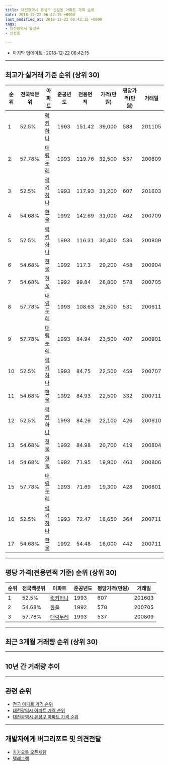 ```yaml
---
title: 대전광역시 유성구 신성동 아파트 가격 순위
date: 2018-12-22 06:42:15 +0900
last_modified_at: 2018-12-22 06:42:15 +0900
tags:
- 대전광역시 유성구
- 신성동

---
```


* 마지막 업데이트 : 2018-12-22 06:42:15

---

## 최고가 실거래 기준 순위 (상위 30)


|순위|전국백분위|아파트|준공년도|전용면적|가격(만원)|평당가격(만원)|거래일|
|---|---|---|---|---|---|---|---|
|1|52.5%|[럭키하나](https://search.naver.com/search.naver?query=%EB%8C%80%EC%A0%84%EA%B4%91%EC%97%AD%EC%8B%9C+%EC%9C%A0%EC%84%B1%EA%B5%AC+%EC%8B%A0%EC%84%B1%EB%8F%99+%EB%9F%AD%ED%82%A4%ED%95%98%EB%82%98)|1993|151.42|39,000|588|201105|
|2|57.78%|[대림두레](https://search.naver.com/search.naver?query=%EB%8C%80%EC%A0%84%EA%B4%91%EC%97%AD%EC%8B%9C+%EC%9C%A0%EC%84%B1%EA%B5%AC+%EC%8B%A0%EC%84%B1%EB%8F%99+%EB%8C%80%EB%A6%BC%EB%91%90%EB%A0%88)|1993|119.76|32,500|537|200809|
|3|52.5%|[럭키하나](https://search.naver.com/search.naver?query=%EB%8C%80%EC%A0%84%EA%B4%91%EC%97%AD%EC%8B%9C+%EC%9C%A0%EC%84%B1%EA%B5%AC+%EC%8B%A0%EC%84%B1%EB%8F%99+%EB%9F%AD%ED%82%A4%ED%95%98%EB%82%98)|1993|117.93|31,200|607|201603|
|4|54.68%|[한울](https://search.naver.com/search.naver?query=%EB%8C%80%EC%A0%84%EA%B4%91%EC%97%AD%EC%8B%9C+%EC%9C%A0%EC%84%B1%EA%B5%AC+%EC%8B%A0%EC%84%B1%EB%8F%99+%ED%95%9C%EC%9A%B8)|1992|142.69|31,000|462|200709|
|5|52.5%|[럭키하나](https://search.naver.com/search.naver?query=%EB%8C%80%EC%A0%84%EA%B4%91%EC%97%AD%EC%8B%9C+%EC%9C%A0%EC%84%B1%EA%B5%AC+%EC%8B%A0%EC%84%B1%EB%8F%99+%EB%9F%AD%ED%82%A4%ED%95%98%EB%82%98)|1993|116.31|30,400|536|200809|
|6|54.68%|[한울](https://search.naver.com/search.naver?query=%EB%8C%80%EC%A0%84%EA%B4%91%EC%97%AD%EC%8B%9C+%EC%9C%A0%EC%84%B1%EA%B5%AC+%EC%8B%A0%EC%84%B1%EB%8F%99+%ED%95%9C%EC%9A%B8)|1992|117.3|29,200|458|200904|
|7|54.68%|[한울](https://search.naver.com/search.naver?query=%EB%8C%80%EC%A0%84%EA%B4%91%EC%97%AD%EC%8B%9C+%EC%9C%A0%EC%84%B1%EA%B5%AC+%EC%8B%A0%EC%84%B1%EB%8F%99+%ED%95%9C%EC%9A%B8)|1992|99.84|28,800|578|200705|
|8|57.78%|[대림두레](https://search.naver.com/search.naver?query=%EB%8C%80%EC%A0%84%EA%B4%91%EC%97%AD%EC%8B%9C+%EC%9C%A0%EC%84%B1%EA%B5%AC+%EC%8B%A0%EC%84%B1%EB%8F%99+%EB%8C%80%EB%A6%BC%EB%91%90%EB%A0%88)|1993|108.63|28,500|531|200611|
|9|57.78%|[대림두레](https://search.naver.com/search.naver?query=%EB%8C%80%EC%A0%84%EA%B4%91%EC%97%AD%EC%8B%9C+%EC%9C%A0%EC%84%B1%EA%B5%AC+%EC%8B%A0%EC%84%B1%EB%8F%99+%EB%8C%80%EB%A6%BC%EB%91%90%EB%A0%88)|1993|84.94|23,500|407|200901|
|10|52.5%|[럭키하나](https://search.naver.com/search.naver?query=%EB%8C%80%EC%A0%84%EA%B4%91%EC%97%AD%EC%8B%9C+%EC%9C%A0%EC%84%B1%EA%B5%AC+%EC%8B%A0%EC%84%B1%EB%8F%99+%EB%9F%AD%ED%82%A4%ED%95%98%EB%82%98)|1993|84.75|22,500|459|200707|
|11|54.68%|[한울](https://search.naver.com/search.naver?query=%EB%8C%80%EC%A0%84%EA%B4%91%EC%97%AD%EC%8B%9C+%EC%9C%A0%EC%84%B1%EA%B5%AC+%EC%8B%A0%EC%84%B1%EB%8F%99+%ED%95%9C%EC%9A%B8)|1992|84.93|22,500|332|200711|
|12|52.5%|[럭키하나](https://search.naver.com/search.naver?query=%EB%8C%80%EC%A0%84%EA%B4%91%EC%97%AD%EC%8B%9C+%EC%9C%A0%EC%84%B1%EA%B5%AC+%EC%8B%A0%EC%84%B1%EB%8F%99+%EB%9F%AD%ED%82%A4%ED%95%98%EB%82%98)|1993|84.26|22,100|426|200610|
|13|54.68%|[한울](https://search.naver.com/search.naver?query=%EB%8C%80%EC%A0%84%EA%B4%91%EC%97%AD%EC%8B%9C+%EC%9C%A0%EC%84%B1%EA%B5%AC+%EC%8B%A0%EC%84%B1%EB%8F%99+%ED%95%9C%EC%9A%B8)|1992|84.98|20,700|419|200804|
|14|54.68%|[한울](https://search.naver.com/search.naver?query=%EB%8C%80%EC%A0%84%EA%B4%91%EC%97%AD%EC%8B%9C+%EC%9C%A0%EC%84%B1%EA%B5%AC+%EC%8B%A0%EC%84%B1%EB%8F%99+%ED%95%9C%EC%9A%B8)|1992|71.95|19,900|463|200806|
|15|57.78%|[대림두레](https://search.naver.com/search.naver?query=%EB%8C%80%EC%A0%84%EA%B4%91%EC%97%AD%EC%8B%9C+%EC%9C%A0%EC%84%B1%EA%B5%AC+%EC%8B%A0%EC%84%B1%EB%8F%99+%EB%8C%80%EB%A6%BC%EB%91%90%EB%A0%88)|1993|71.69|19,300|428|200801|
|16|52.5%|[럭키하나](https://search.naver.com/search.naver?query=%EB%8C%80%EC%A0%84%EA%B4%91%EC%97%AD%EC%8B%9C+%EC%9C%A0%EC%84%B1%EA%B5%AC+%EC%8B%A0%EC%84%B1%EB%8F%99+%EB%9F%AD%ED%82%A4%ED%95%98%EB%82%98)|1993|72.47|18,650|364|200711|
|17|54.68%|[한울](https://search.naver.com/search.naver?query=%EB%8C%80%EC%A0%84%EA%B4%91%EC%97%AD%EC%8B%9C+%EC%9C%A0%EC%84%B1%EA%B5%AC+%EC%8B%A0%EC%84%B1%EB%8F%99+%ED%95%9C%EC%9A%B8)|1992|54.48|16,000|442|200711|


---

## 평당 가격(전용면적 기준) 순위 (상위 30)


|순위|전국백분위|아파트|준공년도|평당가격(만원)|거래일|
|---|---|---|---|---|---|
|1|52.5%|[럭키하나](https://search.naver.com/search.naver?query=%EB%8C%80%EC%A0%84%EA%B4%91%EC%97%AD%EC%8B%9C+%EC%9C%A0%EC%84%B1%EA%B5%AC+%EC%8B%A0%EC%84%B1%EB%8F%99+%EB%9F%AD%ED%82%A4%ED%95%98%EB%82%98)|1993|607|201603|
|2|54.68%|[한울](https://search.naver.com/search.naver?query=%EB%8C%80%EC%A0%84%EA%B4%91%EC%97%AD%EC%8B%9C+%EC%9C%A0%EC%84%B1%EA%B5%AC+%EC%8B%A0%EC%84%B1%EB%8F%99+%ED%95%9C%EC%9A%B8)|1992|578|200705|
|3|57.78%|[대림두레](https://search.naver.com/search.naver?query=%EB%8C%80%EC%A0%84%EA%B4%91%EC%97%AD%EC%8B%9C+%EC%9C%A0%EC%84%B1%EA%B5%AC+%EC%8B%A0%EC%84%B1%EB%8F%99+%EB%8C%80%EB%A6%BC%EB%91%90%EB%A0%88)|1993|537|200809|


---

## 최근 3개월 거래량 순위 (상위 30)


<div style="width:100%;">
    <canvas id="deal_count_ranking" height="250"></canvas>
</div>


<script>
new Chart(document.getElementById("deal_count_ranking"), {
    type: 'horizontalBar',
    data: {
        labels: ['럭키하나', '대림두레', '한울'],
        datasets: [{
            label: '실거래 수',
            data: [11, 11, 7],
            borderColor: "rgba(255, 0, 128, 1)",
            backgroundColor: "rgba(255, 0, 128, 0.5)",
            fill: false,
        }]
    },
    options: {
        responsive: true,
        title: {
            display: true,
            text: '최근 3개월 거래량 순위'
        },
        tooltips: {
            mode: 'index',
            intersect: false,
            callbacks: {
                title: function(tooltipItems, data) {
                    return "실거래 수:";
                },
                label: function(tooltipItem, data) {
                    return data.labels[tooltipItem.index] + ": " + tooltipItem.xLabel;
                }
            }
        },
        hover: {
            mode: 'nearest',
            intersect: true
        },
        scales: {
            xAxes: [{
                display: true,
                scaleLabel: {
                    display: true,
                    labelString: '실거래 수'
                },
                ticks: {
                    suggestedMin: 0,
                }
            }],
            yAxes: [{
                display: true,
                ticks: {
                    autoSkip: false,
                    callback: function(value, index, values) {
                        if (value.length > 15)
                            return value.substr(0, 13) + "...";
                        else
                            return value;
                    }
                },
                scaleLabel: {
                    display: false,
                }
            }]
        }
    }
});

</script>


---

## 10년 간 거래량 추이


<div style="width:100%;">
    <canvas id="deal_progress" height="250"></canvas>
</div>

<script>
new Chart(document.getElementById("deal_progress"), {
    type: 'line',
    data: {
        labels: ['200812','200901','200902','200903','200904','200905','200906','200907','200908','200909','200910','200911','200912','201001','201002','201003','201004','201005','201006','201007','201008','201009','201010','201011','201012','201101','201102','201103','201104','201105','201106','201107','201108','201109','201110','201111','201112','201201','201202','201203','201204','201205','201206','201207','201208','201209','201210','201211','201212','201301','201302','201303','201304','201305','201306','201307','201308','201309','201310','201311','201312','201401','201402','201403','201404','201405','201406','201407','201408','201409','201410','201411','201412','201501','201502','201503','201504','201505','201506','201507','201508','201509','201510','201511','201512','201601','201602','201603','201604','201605','201606','201607','201608','201609','201610','201611','201612','201701','201702','201703','201704','201705','201706','201707','201708','201709','201710','201711','201712','201801','201802','201803','201804','201805','201806','201807','201808','201809','201810','201811','201812'],
        datasets: [{
            label: '실거래 수',
            pointRadius: 1,
            data: [8, 11, 25, 16, 20, 17, 19, 10, 20, 33, 17, 24, 20, 19, 22, 18, 14, 16, 20, 19, 19, 11, 32, 33, 21, 26, 19, 12, 22, 28, 13, 9, 12, 16, 12, 7, 7, 4, 12, 13, 11, 10, 6, 9, 5, 14, 14, 13, 22, 10, 21, 12, 16, 18, 18, 12, 8, 11, 20, 19, 11, 16, 12, 19, 18, 8, 12, 10, 5, 9, 11, 9, 19, 13, 8, 9, 12, 8, 14, 7, 9, 7, 23, 10, 13, 11, 6, 12, 23, 5, 19, 17, 11, 15, 16, 15, 16, 6, 15, 18, 10, 17, 20, 10, 9, 13, 13, 9, 14, 22, 9, 27, 16, 9, 7, 6, 6, 16, 15, 10, 4],
            borderColor: "rgba(255, 201, 14, 1)",
            backgroundColor: "rgba(255, 201, 14, 0.5)",
            fill: true,
        }]
    },
    options: {
        responsive: true,
        title: {
            display: true,
            text: '10년간 거래량 추이'
        },
        tooltips: {
            mode: 'index',
            intersect: false,
        },
        hover: {
            mode: 'nearest',
            intersect: true
        },
        scales: {
            xAxes: [{
                display: true,
                scaleLabel: {
                    display: true,
                    labelString: '년/월'
                }
            }],
            yAxes: [{
                display: true,
                ticks: {
                    suggestedMin: 0,
                },
                scaleLabel: {
                    display: true,
                    labelString: '실거래 수'
                }
            }]
        }
    }
});

</script>


---

## 관련 순위

- [전국 아파트 가격 순위](https://inasie.github.io/apt-ranking/전국)
- [대전광역시 아파트 가격 순위](https://inasie.github.io/apt-ranking/대전광역시)
- [대전광역시 유성구 아파트 가격 순위](https://inasie.github.io/apt-ranking/대전광역시-유성구)


---

## 개발자에게 버그리포트 및 의견전달

- [카카오톡 오픈채팅](https://open.kakao.com/o/gLJUAP4)
- [텔레그램](https://t.me/inasie)

